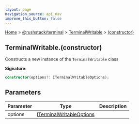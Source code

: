 ```yaml
---
layout: page
navigation_source: api_nav
improve_this_button: false
---
```



[Home](./index.md) &gt; [@rushstack/terminal](./terminal.md) &gt; [TerminalWritable](./terminal.terminalwritable.md) &gt; [(constructor)](./terminal.terminalwritable._constructor_.md)

## TerminalWritable.(constructor)

Constructs a new instance of the `TerminalWritable` class

<b>Signature:</b>

```typescript
constructor(options?: ITerminalWritableOptions);
```

## Parameters

|  Parameter | Type | Description |
|  --- | --- | --- |
|  options | [ITerminalWritableOptions](./terminal.iterminalwritableoptions.md) |  |
